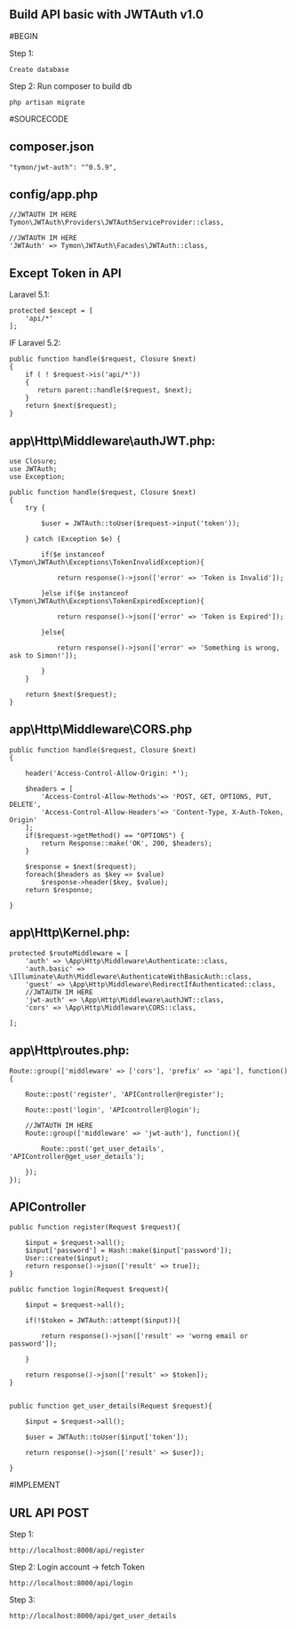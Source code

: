 ## Build API basic with JWTAuth v1.0


#BEGIN

Step 1:

	Create database
	
Step 2: Run composer to build db

	php artisan migrate	


#SOURCECODE

## composer.json

    "tymon/jwt-auth": "^0.5.9",


## config/app.php


    //JWTAUTH IM HERE
    Tymon\JWTAuth\Providers\JWTAuthServiceProvider::class,

    //JWTAUTH IM HERE
    'JWTAuth' => Tymon\JWTAuth\Facades\JWTAuth::class,

## Except Token in API

Laravel 5.1:

	protected $except = [
	    'api/*'
	];

IF Laravel 5.2:

    public function handle($request, Closure $next)
	{
    	if ( ! $request->is('api/*'))
    	{
    	   return parent::handle($request, $next);
    	}
    	return $next($request);
	}


## app\Http\Middleware\authJWT.php:


	use Closure;
	use JWTAuth;
	use Exception;

    public function handle($request, Closure $next)
    {
        try {
            
            $user = JWTAuth::toUser($request->input('token'));
        
        } catch (Exception $e) {
                
            if($e instanceof \Tymon\JWTAuth\Exceptions\TokenInvalidException){

                return response()->json(['error' => 'Token is Invalid']);

            }else if($e instanceof \Tymon\JWTAuth\Exceptions\TokenExpiredException){

                return response()->json(['error' => 'Token is Expired']);

            }else{

                return response()->json(['error' => 'Something is wrong, ask to Simon!']);

            }
        }

        return $next($request);
    }

## app\Http\Middleware\CORS.php

    public function handle($request, Closure $next)
    {

        header('Access-Control-Allow-Origin: *');
        
        $headers = [
            'Access-Control-Allow-Methods'=> 'POST, GET, OPTIONS, PUT, DELETE',
            'Access-Control-Allow-Headers'=> 'Content-Type, X-Auth-Token, Origin'
        ];
        if($request->getMethod() == "OPTIONS") {
            return Response::make('OK', 200, $headers);
        }
        
        $response = $next($request);
        foreach($headers as $key => $value)
            $response->header($key, $value);
        return $response;

    }




## app\Http\Kernel.php:

    protected $routeMiddleware = [
        'auth' => \App\Http\Middleware\Authenticate::class,
        'auth.basic' => \Illuminate\Auth\Middleware\AuthenticateWithBasicAuth::class,
        'guest' => \App\Http\Middleware\RedirectIfAuthenticated::class,
        //JWTAUTH IM HERE
        'jwt-auth' => \App\Http\Middleware\authJWT::class,
        'cors' => \App\Http\Middleware\CORS::class,

    ];


## app\Http\routes.php:


	Route::group(['middleware' => ['cors'], 'prefix' => 'api'], function(){

		Route::post('register', 'APIController@register');

		Route::post('login', 'APIcontroller@login');

		//JWTAUTH IM HERE
		Route::group(['middleware' => 'jwt-auth'], function(){

			Route::post('get_user_details', 'APIController@get_user_details');

		});
	});


## APIController


    public function register(Request $request){

        $input = $request->all();
        $input['password'] = Hash::make($input['password']);
        User::create($input);
        return response()->json(['result' => true]);
    }

    public function login(Request $request){

        $input = $request->all();

        if(!$token = JWTAuth::attempt($input)){

            return response()->json(['result' => 'worng email or password']);
        
        }

        return response()->json(['result' => $token]);
    }


    public function get_user_details(Request $request){

        $input = $request->all();

        $user = JWTAuth::toUser($input['token']);

        return response()->json(['result' => $user]);

    }


#IMPLEMENT

## URL API POST

Step 1:

	http://localhost:8000/api/register

Step 2: Login account -> fetch Token

	http://localhost:8000/api/login

Step 3: 	

	http://localhost:8000/api/get_user_details
